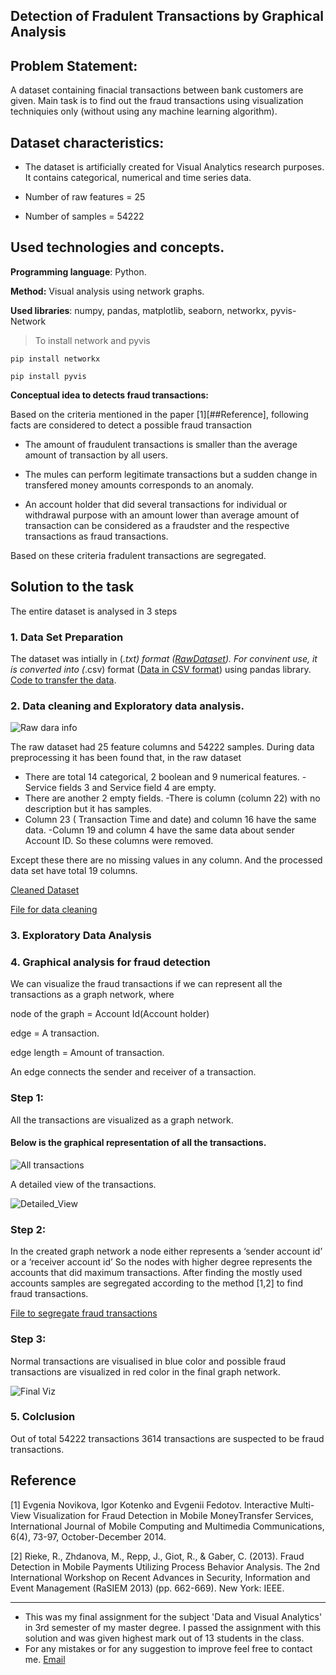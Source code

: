 ## Detection of Fradulent Transactions by Graphical Analysis
## Problem Statement:

A dataset containing finacial transactions between bank customers are given. Main task is to find out the fraud transactions using visualization techniquies only (without using any machine learning algorithm).

## Dataset characteristics:
- The dataset is artificially created for Visual Analytics research purposes. It contains categorical, numerical and time series data.

- Number of raw features = 25
- Number of samples = 54222

## Used technologies and concepts.
**Programming language**: Python. 

**Method:** Visual analysis using network graphs.

**Used libraries**: numpy, pandas, matplotlib, seaborn, networkx, pyvis-Network

> To install network and pyvis
```
pip install networkx

pip install pyvis
```
**Conceptual idea to detects fraud transactions:**

Based on the criteria mentioned in the paper [1][##Reference], following facts are considered to detect a possible fraud transaction
- The amount of fraudulent transactions is smaller than the average amount of transaction by all users.

- The mules can perform legitimate transactions but a sudden change in transfered money amounts corresponds to an anomaly.

- An account holder that did several transactions for individual or withdrawal purpose with an amount lower than average amount of transaction can be considered as a fraudster and the respective transactions as fraud transactions.

Based on these criteria fradulent transactions  are segregated.

## Solution to the task
The entire dataset is analysed in 3 steps
### 1. Data Set Preparation

The dataset was intially in (_.txt) format ([RawDataset](logsDataset.txt)). For convinent use, it is converted into (_.csv) format ([Data in CSV format](TransactionSamples.csv)) using pandas library. [Code to transfer the data](transfer_theData.ipynb).

### 2. Data cleaning and Exploratory data analysis.

![Raw dara info](basicInfo.png )

The raw dataset had 25 feature columns and 54222 samples. During data preprocessing it has been found that, in the raw dataset
- There are total 14 categorical, 2 boolean and 9 numerical features.
-Service fields 3 and Service field 4 are empty.
- There are another 2 empty fields.
-There is column (column 22) with no description but it has samples.
- Column 23 ( Transaction Time and date) and column 16 have the same data.
-Column 19 and column 4 have the same data about sender Account ID.
So these columns were removed. 

Except these there are no missing values in any column. And the
processed data set have total 19 columns.

[Cleaned Dataset](processedData1.csv)

[File for data cleaning](DataCleaning.ipynb)

### 3. Exploratory Data Analysis

### 4. Graphical analysis for fraud detection
We can visualize the fraud transactions if we can represent all the transactions as a graph network, where 

node of the graph = Account Id(Account holder)

edge = A transaction. 

edge length = Amount of transaction.

An edge connects the sender and receiver of a transaction.

### Step 1:
All the transactions are visualized as a graph network.

#### Below is the graphical representation of all the transactions.

![All transactions](transactionGraphs.png)

A detailed view of the transactions.

![Detailed_View](trans2.jpg)

### Step 2:

In the created graph network a node either represents a ‘sender account id’ or a ‘receiver account id’ So the nodes with higher degree represents the accounts that did maximum transactions. After finding the mostly used accounts samples are segregated according to the method [1,2] to find fraud transactions.

[File to segregate fraud transactions](GraphicalAnalysis.ipynb)

### Step 3:
Normal transactions are visualised in blue color and possible fraud transactions are visualized in red color in the final graph network.

![Final Viz](normalAndfraud.jpg)


### 5. Colclusion
Out of total 54222 transactions 3614 transactions are suspected to be fraud transactions.

## Reference  
[1] Evgenia Novikova, Igor Kotenko and Evgenii Fedotov. Interactive Multi-View Visualization for
Fraud Detection in Mobile MoneyTransfer Services, International Journal of Mobile Computing
and Multimedia Communications, 6(4), 73-97, October-December 2014.

[2] Rieke, R., Zhdanova, M., Repp, J., Giot, R., & Gaber, C. (2013). Fraud Detection in Mobile
Payments Utilizing Process Behavior Analysis. The 2nd International Workshop on Recent
Advances in Security, Information and Event Management (RaSIEM 2013) (pp. 662-669). New
York: IEEE.


---
- This was my final assignment for the subject 'Data and Visual Analytics' in 3rd semester of my master degree. I passed the assignment with this solution and was given highest mark out of 13 students in the class.
- For any mistakes or for any suggestion to improve feel free to contact me. [Email](getssultan@gmail.com)
